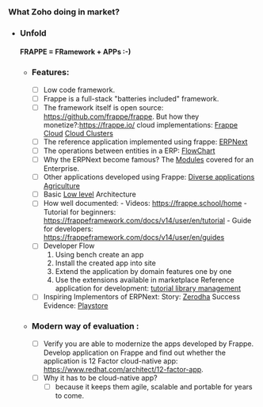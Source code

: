 

### What Zoho doing in market?

- ### Unfold 

	 #### FRAPPE = FRamework + APPs :-)
	
	- ### Features:
		- [ ] Low code framework.
		- [ ] Frappe is a full-stack "batteries included" framework.
		- [ ] The framework itself is open source: https://github.com/frappe/frappe. 
		      But how they monetize?:https://frappe.io/
		      cloud implementations: 
		      [Frappe Cloud](https://frappecloud.com/pricing)
		      [Cloud Clusters](https://www.cloudclusters.io/cloud/erpnext/)
		- [ ] The reference application implemented using frappe:  [ERPNext](https://docs.erpnext.com/docs/v13/user/manual/en/introduction#what-is-erpnext)
		- [ ] The operations between entities in a ERP: [FlowChart](https://docs.erpnext.com/docs/v13/user/manual/en/introduction/key-workflows)			
		- [ ] Why the ERPNext become famous? The [Modules](https://docs.erpnext.com/docs/v13/user/manual/en) covered for an Enterprise.
		- [ ] Other applications developed using Frappe:
				[Diverse applications](https://frappe.io/frappeverse)
				[Agriculture](https://docs.erpnext.com/docs/v13/user/manual/en/agriculture)
		- [ ] Basic [Low level](https://frappeframework.com/docs/v14/user/en/basics/architecture) Architecture		      
		- [ ] How well documented:
				- Videos: https://frappe.school/home
				- Tutorial for beginners: https://frappeframework.com/docs/v14/user/en/tutorial
				- Guide for developers: https://frappeframework.com/docs/v14/user/en/guides
		- [ ] Developer Flow 
			 1. Using bench create an app  
			 2. Install the created app into site  
			 3. Extend the application by domain features one by one
			 4. Use the extensions available in marketplace
			 Reference application for development: [tutorial library management](https://frappe.school/courses/frappe-framework-tutorial)
		- [ ] Inspiring Implementors of ERPNext:
			Story: [Zerodha](https://erpnext.com/customer-stories/zerodha)
			Success Evidence: [Playstore](https://play.google.com/store/apps/details?id=com.zerodha.kite3&hl=en)
	- ### Modern way of evaluation :
		- [ ] Verify you are able to modernize the apps developed by Frappe. Develop application on Frappe and find out whether the application is 12 Factor cloud-native app: https://www.redhat.com/architect/12-factor-app.
		- [ ] Why it has to be cloud-native app?
			- [ ] because it keeps them agile, scalable and portable for years to come.